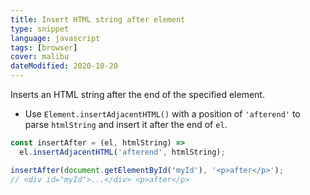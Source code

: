 ```yaml
---
title: Insert HTML string after element
type: snippet
language: javascript
tags: [browser]
cover: malibu
dateModified: 2020-10-20
---
```


Inserts an HTML string after the end of the specified element.

- Use `Element.insertAdjacentHTML()` with a position of `'afterend'` to parse `htmlString` and insert it after the end of `el`.

```js
const insertAfter = (el, htmlString) =>
  el.insertAdjacentHTML('afterend', htmlString);

insertAfter(document.getElementById('myId'), '<p>after</p>');
// <div id="myId">...</div> <p>after</p>
```
